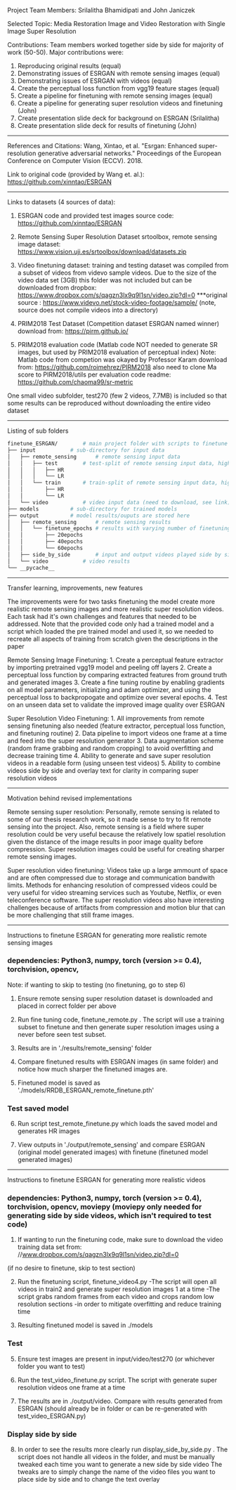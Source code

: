 Project Team Members:
Srilalitha Bhamidipati and John Janiczek

Selected Topic:
Media Restoration
Image and Video Restoration with Single Image Super Resolution

Contributions:
Team members worked together side by side for majority of work (50-50). Major contributions were:
1. Reproducing original results (equal)
2. Demonstrating issues of ESRGAN with remote sensing images (equal)
3. Demonstrating issues of ESRGAN with videos (equal)
4. Create the perceptual loss function from vgg19 feature stages (equal)
5. Create a pipeline for finetuning with remote sensing images (equal)
6. Create a pipeline for generating super resolution videos and finetuning (John)
7. Create presentation slide deck for background on ESRGAN (Srilalitha)
8. Create presentation slide deck for results of finetuning (John)
________________________________________________________________________________________________________________________________________
References and Citations:
Wang, Xintao, et al. "Esrgan: Enhanced super-resolution generative adversarial networks." Proceedings of the European Conference on Computer Vision (ECCV). 2018.

Link to original code (provided by Wang et. al.):
https://github.com/xinntao/ESRGAN
________________________________________________________________________________________________________________________________________
Links to datasets (4 sources of data):
1) ESRGAN code and provided test images
source code: https://github.com/xinntao/ESRGAN

2) Remote Sensing Super Resolution Dataset
srtoolbox, remote sensing image dataset: https://www.vision.uji.es/srtoolbox/download/datasets.zip

3) Video finetuning dataset:
training and testing dataset was compiled from a subset of videos from videvo sample videos.
Due to the size of the video data set (3GB) this folder was not included
but can be downloaded from dropbox:
https://www.dropbox.com/s/qagzn3lx9q9l1sn/video.zip?dl=0
***original source : https://www.videvo.net/stock-video-footage/sample/ (note, source does not compile videos into a directory)

4) PRIM2018 Test Dataset (Competition dataset ESRGAN named winner)
download from: https://pirm.github.io/

5) PRIM2018 evaluation code (Matlab code NOT needed to generate SR images, but used by PRIM2018 evaluation of perceptual index)
Note: Matlab code from competion was okayed by Professor Karam
download from: https://github.com/roimehrez/PIRM2018
also need to clone Ma score to PIRM2018/utils per evaluation code readme: https://github.com/chaoma99/sr-metric

One small video subfolder, test270 (few 2 videos, 7.7MB) is included so that some results can be reproduced
without downloading the entire video dataset


________________________________________________________________________________________________________________________________
Listing of sub folders
```bash
finetune_ESRGAN/ 		# main project folder with scripts to finetune and test models
├── input			# sub-directory for input data
│   ├── remote_sensing		# remote sensing input data
│   │   ├── test		# test-split of remote sensing input data, high and low resolution
│   │   │   ├── HR		
│   │   │   └── LR		
│   │   └── train		# train-split of remote sensing input data, high and low resolution
│   │       ├── HR		
│   │       └── LR		
│   └── video			# video input data (need to download, see link)
├── models			# sub-directory for trained models
├── output			# model results/ouputs are stored here
│   ├── remote_sensing		# remote sensing results			
│   │   └── finetune_epochs	# results with varying number of finetuning epochs
│   │       ├── 20epochs
│   │       ├── 40epochs
│   │       └── 60epochs
│   ├── side_by_side		# input and output videos played side by side
│   └── video			# video results
└── __pycache__	
```



________________________________________________________________________________________________________________________________________

Transfer learning, improvements, new features

The improvements were for two tasks finetuning the model create more realistic remote sensing images and more realistic super resolution
videos. Each task had it's own challenges and features that needed to be addressed. Note that the provided code only had a trained model
and a script which loaded the pre trained model and used it, so we needed to recreate all aspects of training from scratch given the 
descriptions in the paper

Remote Sensing Image Finetuning:
	1. Create a perceptual feature extractor by importing pretrained vgg19 model and peeling off layers
	2. Create a perceptual loss function by comparing extracted features from ground truth and generated images
	3. Create a fine tuning routine by enabling gradients on all model parameters, initializing and adam optimizer, and
	using the perceptual loss to backpropogate and optimize over several epochs.
	4. Test on an unseen data set to validate the improved image quality over ESRGAN

Super Resolution Video Finetuning:
	1. All improvements from remote sensing finetuning also needed (feature extractor, perceptual loss function, and finetuning routine)
	2. Data pipeline to import videos one frame at a time and feed into the super resolution generator
	3. Data augmentation scheme (random frame grabbing and random cropping) to avoid overfitting and decrease training time
	4. Ability to generate and save super resolution videos in a readable form (using unseen test videos)
	5. Ability to combine videos side by side and overlay text for clarity in comparing super resolution videos
________________________________________________________________________________________________________________________________
Motivation behind revised implementations

Remote sensing super resolution: Personally, remote sensing is related to some of our thesis research work, so it made sense to try to fit remote sensing into the project. Also, remote sensing is a field where super resolution could be very useful because the relatively low spatiel resolution given the distance of the image results in poor image quality before compression. Super resolution images could be useful for creating sharper remote sensing images.

Super resolution video finetuning: Videos take up a large ammount of space and are often compressed due to storage and communication bandwith limits. Methods for enhancing resolution of compressed videos could be very useful for video streaming services such as Youtube, Netflix, or even teleconference software. The super resolution videos also have interesting challenges because of artifacts from compression and motion blur that can be more challenging that still frame images.
________________________________________________________________________________________________________________________________

Instructions to finetune ESRGAN for generating more realistic remote sensing images

### dependencies: Python3, numpy, torch (version >= 0.4), torchvision, opencv, 
Note: if wanting to skip to testing (no finetuning, go to step 6)
 
1. Ensure remote sensing super resolution dataset is downloaded and placed in correct folder per above 

2. Run fine tuning code, finetune_remote.py . The script will use a training subset to finetune and then generate
super resolution images using a never before seen test subset.

3. Results are in './results/remote_sensing' folder

4. Compare finetuned results with ESRGAN images (in same folder) and notice how much sharper
the finetuned images are.

5. Finetuned model is saved as './models/RRDB_ESRGAN_remote_finetune.pth'

### Test saved model

6. Run script test_remote_finetune.py which loads the saved model and generates HR images

7. View outputs in './output/remote_sensing' and compare ESRGAN (original model generated images) with finetune (finetuned model generated images)
________________________________________________________________________________________________________________________________________

Instructions to finetune ESRGAN for generating more realistic videos

### dependencies: Python3, numpy, torch (version >= 0.4), torchvision, opencv, moviepy (moviepy only needed for generating side by side videos, which isn't required to test code)


1. If wanting to run the finetuning code, make sure to download the video training data set from:
//www.dropbox.com/s/qagzn3lx9q9l1sn/video.zip?dl=0

(if no desire to finetune, skip to test section)

2. Run the finetuning script, finetune_video4.py
	-The script will open all videos in train2 and generate super resolution images 1 at a time
	-The script grabs random frames from each video and crops random low resolution sections
	-in order to mitigate overfitting and reduce training time

4. Resulting finetuned model is saved in ./models

### Test

5. Ensure test images are present in input/video/test270 (or whichever folder you want to test)

6. Run the test_video_finetune.py script. The script with generate super resolution videos one frame at a time

7. The results are in ./output/video. Compare with results generated from ESRGAN (should already be in folder
or can be re-generated with test_video_ESRGAN.py)

### Display side by side

8. In order to see the results more clearly run display_side_by_side.py . The script does not handle
all videos in the folder, and must be manually tweaked each time you want to generate a new side by side video
The tweaks are to simply change the name of the video files you want to place side by side and to change
the text overlay








